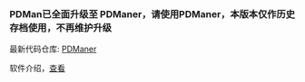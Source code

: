 ### PDMan已全面升级至 PDManer，请使用PDManer，本版本仅作历史存档使用，不再维护升级

最新代码仓库: [PDManer](https://gitee.com/robergroup/pdmaner)

软件介绍，[查看](https://my.oschina.net/skymozn/blog/5515012)
